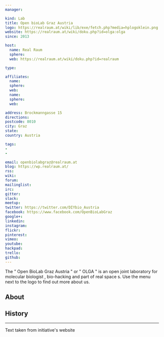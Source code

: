 ```yaml
---
manager:

kind: Lab
title: Open bioLab Graz Austria
logo: https://realraum.at/wiki/lib/exe/fetch.php?media=hplogoklein.png
website: https://realraum.at/wiki/doku.php?id=olga:olga
since: 2013

host:
  name: Real Raum
  sphere:
  web: https://realraum.at/wiki/doku.php?id=realraum

type:

affiliates:
  name:
  sphere:
  web:
  name:
  sphere:
  web:

address: Brockmanngasse 15
directions:
postcode: 8010
city: Graz
state:
country: Austria

tags:
-
-

email: openbiolabgraz@realraum.at
blog: https://wp.realraum.at/
rss:
wiki:
forum:
mailinglist:
irc:
gitter:
slack:
meetup:
twitter: https://twitter.com/DIYbio_Austria
facebook: https://www.facebook.com/OpenBioLabGraz
google+:
linkedin:
instagram:
flickr:
pinterest:
vimeo:
youtube:
hackpad:
trello:
github:
---
```

The " Open BioLab Graz Austria " or " OLGA " is an open joint laboratory for molecular biologist , bio-hacking and part of real space s.
Use the menu next to the logo to find out more about us.

## About

## History

---
Text taken from initiative's website
